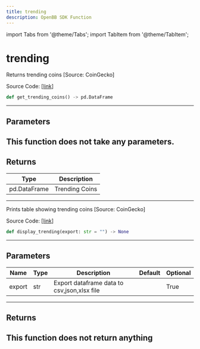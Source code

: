 ```yaml
---
title: trending
description: OpenBB SDK Function
---
```


import Tabs from '@theme/Tabs';
import TabItem from '@theme/TabItem';

# trending

<Tabs>
<TabItem value="model" label="Model" default>

Returns trending coins [Source: CoinGecko]

Source Code: [[link](https://github.com/OpenBB-finance/OpenBBTerminal/tree/main/openbb_terminal/cryptocurrency/discovery/pycoingecko_model.py#L317)]
```python
def get_trending_coins() -> pd.DataFrame
```
---
## Parameters
This function does not take any parameters.
---
## Returns
| Type | Description |
| ---- | ----------- |
| pd.DataFrame | Trending Coins |
---


</TabItem>
<TabItem value="view" label="View">

Prints table showing trending coins [Source: CoinGecko]

Source Code: [[link](https://github.com/OpenBB-finance/OpenBBTerminal/tree/main/openbb_terminal/cryptocurrency/discovery/pycoingecko_view.py#L192)]
```python
def display_trending(export: str = "") -> None
```
---
## Parameters
| Name | Type | Description | Default | Optional |
| ---- | ---- | ----------- | ------- | -------- |
| export | str | Export dataframe data to csv,json,xlsx file |  | True |

---
## Returns
This function does not return anything
---


</TabItem>
</Tabs>